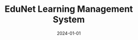 ---
title: "EduNet Learning Management System"
date: 2024-01-01
draft: false
description: "PHP, MySQL, and JavaScript learning management system (LMS) with course administration (create, read, update, and delete CRUD) and enrollment features."
tags: ["PHP", "Javascript", "MySQL"]
repository: "https://bitbucket.org/obidonald/edunet-learning-management-system-lms"
livesite: "https://edunet.donaldobi.site/?p=courses"
number: 4
images:
  - src: "/images/edunet/edunet.jpg"
    alt: "Edunet Solutions Portfolio"
  - src: "/images/edunet/landing.jpg"
    alt: "Edunet Solutions Landing Page"
  - src: "/images/edunet/list.jpg"
    alt: "Edunet Courses Page"
  - src: "/images/edunet/course_detail.jpg"
    alt: "Course Detail Page"
  - src: "/images/edunet/login.jpg"
    alt: "Edunet Course Detail Page"
  - src: "/images/edunet/registration.jpg"
    alt: "Edunet Register Page"
  - src: "/images/edunet/user_dashboard.jpg"
    alt: "Edunet User Dashboard"
  - src: "/images/edunet/enrolment.jpg"
    alt: "Edunet User Enrolment"
  - src: "/images/edunet/admin.jpg"
    alt: "Edunet Admin Page"
  - src: "/images/edunet/admin_courses.jpg"
    alt: "Edunet Admin Courses Page"
  - src: "/images/edunet/create_course.jpg"
    alt: "Edunet Create Course Page"
  - src: "/images/edunet/edit_course.jpg"
    alt: "Edunet Edit Course Page"
  - src: "/images/edunet/admin_enrolments.jpg"
    alt: "Edunet Admin Enrolments Page"
---